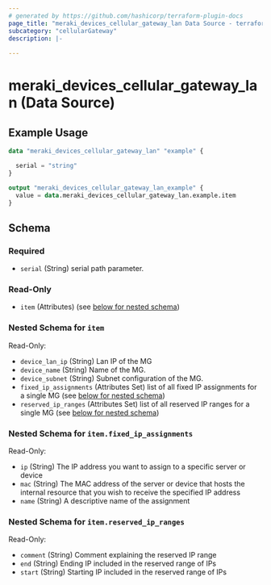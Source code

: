 ```yaml
---
# generated by https://github.com/hashicorp/terraform-plugin-docs
page_title: "meraki_devices_cellular_gateway_lan Data Source - terraform-provider-meraki"
subcategory: "cellularGateway"
description: |-
  
---
```


# meraki_devices_cellular_gateway_lan (Data Source)



## Example Usage

```terraform
data "meraki_devices_cellular_gateway_lan" "example" {

  serial = "string"
}

output "meraki_devices_cellular_gateway_lan_example" {
  value = data.meraki_devices_cellular_gateway_lan.example.item
}
```

<!-- schema generated by tfplugindocs -->
## Schema

### Required

- `serial` (String) serial path parameter.

### Read-Only

- `item` (Attributes) (see [below for nested schema](#nestedatt--item))

<a id="nestedatt--item"></a>
### Nested Schema for `item`

Read-Only:

- `device_lan_ip` (String) Lan IP of the MG
- `device_name` (String) Name of the MG.
- `device_subnet` (String) Subnet configuration of the MG.
- `fixed_ip_assignments` (Attributes Set) list of all fixed IP assignments for a single MG (see [below for nested schema](#nestedatt--item--fixed_ip_assignments))
- `reserved_ip_ranges` (Attributes Set) list of all reserved IP ranges for a single MG (see [below for nested schema](#nestedatt--item--reserved_ip_ranges))

<a id="nestedatt--item--fixed_ip_assignments"></a>
### Nested Schema for `item.fixed_ip_assignments`

Read-Only:

- `ip` (String) The IP address you want to assign to a specific server or device
- `mac` (String) The MAC address of the server or device that hosts the internal resource that you wish to receive the specified IP address
- `name` (String) A descriptive name of the assignment


<a id="nestedatt--item--reserved_ip_ranges"></a>
### Nested Schema for `item.reserved_ip_ranges`

Read-Only:

- `comment` (String) Comment explaining the reserved IP range
- `end` (String) Ending IP included in the reserved range of IPs
- `start` (String) Starting IP included in the reserved range of IPs
